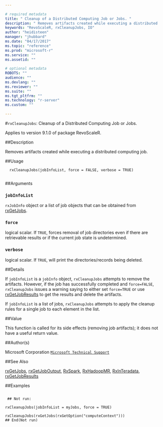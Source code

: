 ```yaml
--- 
 
# required metadata 
title: " Cleanup of a Distributed Computing Job or Jobs. " 
description: " Removes artifacts created while executing a distributed computing job. " 
keywords: "RevoScaleR, rxCleanupJobs, IO" 
author: "heidisteen" 
manager: "jhubbard" 
ms.date: "04/17/2017" 
ms.topic: "reference" 
ms.prod: "microsoft-r" 
ms.service: "" 
ms.assetid: "" 
 
# optional metadata 
ROBOTS: "" 
audience: "" 
ms.devlang: "" 
ms.reviewer: "" 
ms.suite: "" 
ms.tgt_pltfrm: "" 
ms.technology: "r-server" 
ms.custom: "" 
 
--- 
```

 
 
 #`rxCleanupJobs`:  Cleanup of a Distributed Computing Job or Jobs. 

 Applies to version 9.1.0 of package RevoScaleR.
 
 ##Description
 
Removes artifacts created while executing a distributed computing job.
 
 
 
 ##Usage

```   
  rxCleanupJobs(jobInfoList, force = FALSE, verbose = TRUE)
 
```
 
 
 ##Arguments

   
  
 ### `jobInfoList`
 `rxJobInfo` object or a list of job objects that can be obtained  from [rxGetJobs](rxGetJobs.md). 
  
  
  
 ### `force`
 logical scalar. If `TRUE`, forces removal of job directories even if  there are retrievable results or if the current job state is undetermined. 
  
  
  
 ### `verbose`
 logical scalar.  If `TRUE`, will print the directories/records being deleted. 
  
 
 
 
 ##Details
 
If `jobInfoList` is a `jobInfo` object, `rxCleanupJobs` attempts to remove the artifacts.
However, if the job has successfully completed and `force=FALSE`,
`rxCleanupJobs` issues a warning saying to either set `force=TRUE` or use 
[rxGetJobResults](rxGetJobResults.md) to get the results and delete the artifacts.  

If `jobInfoList` is a list of jobs, `rxCleanupJobs` attempts to apply the cleanup rules 
for a single job to each element in the list.
 
 
 
 ##Value
 
This function is called for its side effects (removing job artifacts); it does not have a useful return value.
 
 ##Author(s)
 
Microsoft Corporation [`Microsoft Technical Support`](https://go.microsoft.com/fwlink/?LinkID=698556&clcid=0x409)

 
 
 ##See Also
 
[rxGetJobs](rxGetJobs.md), 
[rxGetJobOutput](rxGetJobOutput.md),
[RxSpark](RxSpark.md),
[RxHadoopMR](RxHadoopMR.md),
[RxInTeradata](RxInTeradata.md),  
[rxGetJobResults](rxGetJobResults.md)
   
 ##Examples

 ```
   
  ## Not run:
 
rxCleanupJobs(jobInfoList = myJobs, force = TRUE)

rxCleanupJobs(rxGetJobs(rxGetOption("computeContext")))
 ## End(Not run) 
  
 
```
 
 
